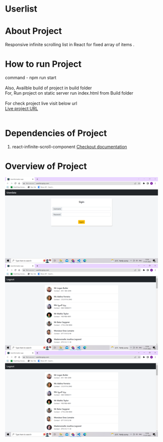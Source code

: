 # Userlist

# About Project 

Responsive infinite scrolling list in React for fixed array of items . 

# How to run Project 
command - npm run start <br><br>
Also, Availble build of project in build folder <br> 
For, Run project on static server run index.html from Build folder <br><br>
For check project live visit below url <br>
[Live project URL](http://userlist.epizy.com) <br><br>

# Dependencies of Project 

1. react-infinite-scroll-component
   [Checkout documentation](https://www.npmjs.com/package/react-infinite-scroll-component)
   

# Overview of Project

![Overview1](./Overview/Overview1.png)<br>
![Overview2](./Overview/Overview2.png)<br>
![Overview3](./Overview/Overview3.png)<br>
